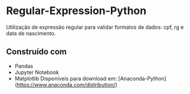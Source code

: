 # Regular-Expression-Python
Utilização de expressão regular para validar formatos de dados: cpf, rg e data de nascimento.

## Construído com
* Pandas
* Jupyter Notebook
* Matplotlib
Disponíveis para download em: [Anaconda-Python] (https://www.anaconda.com/distribution/)
